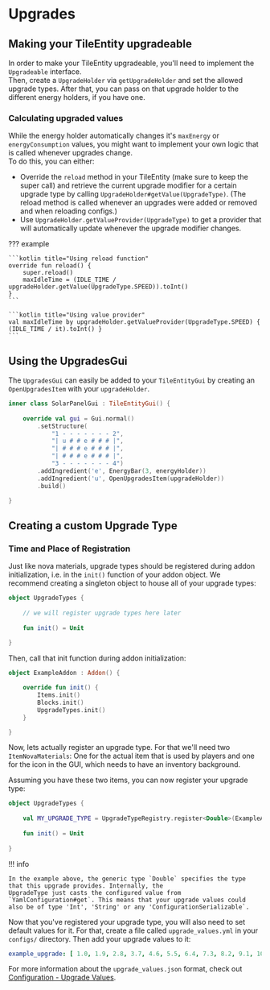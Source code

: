 # Upgrades

## Making your TileEntity upgradeable

In order to make your TileEntity upgradeable, you'll need to implement the `Upgradeable` interface.  
Then, create a `UpgradeHolder` via `getUpgradeHolder` and set the allowed upgrade types. After that, you can pass on that
upgrade holder to the different energy holders, if you have one.

### Calculating upgraded values

While the energy holder automatically changes it's `maxEnergy` or `energyConsumption` values, you might want to implement
your own logic that is called whenever upgrades change.  
To do this, you can either:

* Override the `reload` method in your TileEntity (make sure to keep the super call) and retrieve the current upgrade modifier
  for a certain upgrade type by calling `UpgradeHolder#getValue(UpgradeType)`. (The reload method is called whenever an
  upgrades were added or removed and when reloading configs.)
* Use `UpgradeHolder.getValueProvider(UpgradeType)` to get a provider that will automatically update whenever the upgrade modifier
  changes.

??? example

    ```kotlin title="Using reload function"
    override fun reload() {
        super.reload()
        maxIdleTime = (IDLE_TIME / upgradeHolder.getValue(UpgradeType.SPEED)).toInt()
    }
    ```

    ```kotlin title="Using value provider"
    val maxIdleTime by upgradeHolder.getValueProvider(UpgradeType.SPEED) { (IDLE_TIME / it).toInt() }
    ```

## Using the UpgradesGui

The `UpgradesGui` can easily be added to your `TileEntityGui` by creating an `OpenUpgradesItem` with your `upgradeHolder`.

```kotlin
inner class SolarPanelGui : TileEntityGui() {
    
    override val gui = Gui.normal()
        .setStructure(
            "1 - - - - - - - 2",
            "| u # # e # # # |",
            "| # # # e # # # |",
            "| # # # e # # # |",
            "3 - - - - - - - 4")
        .addIngredient('e', EnergyBar(3, energyHolder))
        .addIngredient('u', OpenUpgradesItem(upgradeHolder))
        .build()

}
```

## Creating a custom Upgrade Type

### Time and Place of Registration

Just like nova materials, upgrade types should be registered during addon initialization, i.e. in the `init()` function
of your addon object. We recommend creating a singleton object to house all of your upgrade types:

```kotlin
object UpgradeTypes {
    
    // we will register upgrade types here later
    
    fun init() = Unit
    
}
```

Then, call that init function during addon initialization:

```kotlin
object ExampleAddon : Addon() {

    override fun init() {
        Items.init()
        Blocks.init()
        UpgradeTypes.init()
    }

}
```

Now, lets actually register an upgrade type. For that we'll need two `ItemNovaMaterials`:
One for the actual item that is used by players and one for the icon in the GUI, which needs to have an inventory background.

Assuming you have these two items, you can now register your upgrade type:

```kotlin
object UpgradeTypes {
    
    val MY_UPGRADE_TYPE = UpgradeTypeRegistry.register<Double>(ExampleAddon, "example_upgrade", Items.EXAMPLE_UPGRADE, Items.GUI_EXAMPLE_UPGRADE)
    
    fun init() = Unit
    
}
```

!!! info

    In the example above, the generic type `Double` specifies the type that this upgrade provides. Internally, the
    UpgradeType just casts the configured value from `YamlConfiguration#get`. This means that your upgrade values could
    also be of type 'Int', 'String' or any 'ConfigurationSerializable`.

Now that you've registered your upgrade type, you will also need to set default values for it. For that, create a file
called `upgrade_values.yml` in your `configs/` directory. Then add your upgrade values to it:

```yaml title="upgrade_values.json"
example_upgrade: [ 1.0, 1.9, 2.8, 3.7, 4.6, 5.5, 6.4, 7.3, 8.2, 9.1, 10.0 ]
```

For more information about the `upgrade_values.json` format, check out
[Configuration - Upgrade Values](../../../admin/configuration.md#upgrade-values).